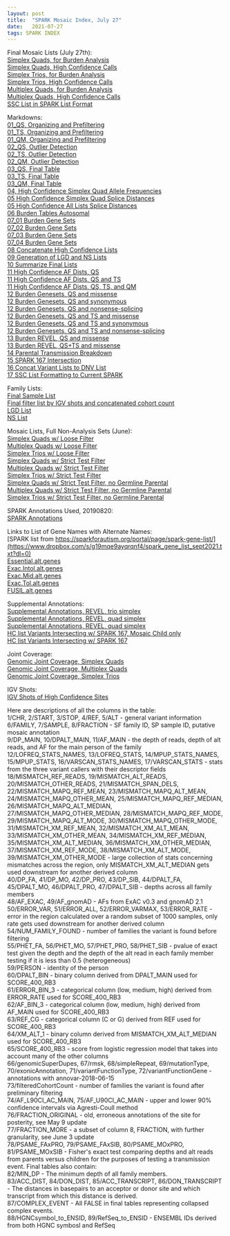 ```yaml
---
layout: post
title:  "SPARK Mosaic Index, July 27"
date:   2021-07-27
tags: SPARK INDEX
---
```


Final Mosaic Lists (July 27th):
<br>[Simplex Quads, for Burden Analysis](https://www.dropbox.com/s/2v0su9gdz25yv5w/quadsimplex.burden.txt?dl=0)
<br>[Simplex Quads, High Confidence Calls](https://www.dropbox.com/s/dphpofhrh7xa84z/quadsimplex.highconfidence.txt?dl=0)
<br>[Simplex Trios, for Burden Analysis](https://www.dropbox.com/s/8rlzsphugatls37/triosimplex.burden.txt?dl=0)
<br>[Simplex Trios, High Confidence Calls](https://www.dropbox.com/s/lrdb5trc75ohgx8/triosimplex.highconfidence.txt?dl=0)
<br>[Multiplex Quads, for Burden Analysis](https://www.dropbox.com/s/luyljm77ci1hu1k/quadmultiplex.burden.txt?dl=0)
<br>[Multiplex Quads, High Confidence Calls](https://www.dropbox.com/s/cn3x5sfm30eq04a/quadmultiplex.highconfidence.txt?dl=0)
<br>[SSC List in SPARK List Format](https://www.dropbox.com/s/hkjkeqibfk2nkyw/ssc.transformed.txt?dl=0)

Markdowns:
<br>[01_QS, Organizing and Prefiltering](https://www.dropbox.com/s/o2qqos8qembl586/01_qs.organize_prefilter.html?dl=0)
<br>[01_TS, Organizing and Prefiltering](https://www.dropbox.com/s/og3913n31a8z27a/01_ts.organize_prefilter.html?dl=0)
<br>[01_QM, Organizing and Prefiltering](https://www.dropbox.com/s/jpmql5snxqr2uyv/01_qm.organize_prefilter.html?dl=0)
<br>[02_QS, Outlier Detection](https://www.dropbox.com/s/8y75fw081y8ddo5/02_qs.outlier_detection.html?dl=0)
<br>[02_TS, Outlier Detection](https://www.dropbox.com/s/62cr2hmihv0phas/02_ts.outlier_detection.html?dl=0)
<br>[02_QM, Outlier Detection](https://www.dropbox.com/s/bxvqbgd8adjlwj2/02_qm.outlier_detection.html?dl=0)
<br>[03_QS, Final Table](https://www.dropbox.com/s/vqx366c95usmanb/03_qs.final_tables.html?dl=0)
<br>[03_TS, Final Table](https://www.dropbox.com/s/06esgmqu3fux0h7/03_ts.final_tables.html?dl=0)
<br>[03_QM, Final Table](https://www.dropbox.com/s/tn6njzth0v7v11u/03_qm.final_tables.html?dl=0)
<br>[04, High Confidence Simplex Quad Allele Frequencies](https://www.dropbox.com/s/6s5dhposyznatnl/04_qs_highconf_allelefreqs_01.html?dl=0)
<br>[05 High Confidence Simplex Quad Splice Distances](https://www.dropbox.com/s/mbcztsj0j9th4yx/05_highconf_splicedist_01.html?dl=0)
<br>[05 High Confidence All Lists Splice Distances](https://www.dropbox.com/s/zzd6ikgyh4g8bzp/05_highconf_splicedist_02.html?dl=0)
<br>[06 Burden Tables Autosomal](https://www.dropbox.com/s/5l34qb95m88tuvt/06_burden_autosomal_01.html?dl=0)
<br>[07_01 Burden Gene Sets](https://www.dropbox.com/s/879g61jul2vnryi/07_burden_genesets_01.html?dl=0)
<br>[07_02 Burden Gene Sets](https://www.dropbox.com/s/zwvp4yolro6gdvp/07_burden_genesets_02.html?dl=0)
<br>[07_03 Burden Gene Sets](https://www.dropbox.com/s/a2sr4qp1pfwip3q/07_burden_genesets_03.html?dl=0)
<br>[07_04 Burden Gene Sets](https://www.dropbox.com/s/pjrsx5sgete3fzr/07_burden_genesets_04.html?dl=0)
<br>[08 Concatenate High Confidence Lists](https://www.dropbox.com/s/obkmyne6iz28frt/08_concat_lists_01.html?dl=0)
<br>[09 Generation of LGD and NS Lists](https://www.dropbox.com/s/p70jk08tzvqgb10/09_lgd_ns_lists.html?dl=0)
<br>[10 Summarize Final Lists](https://www.dropbox.com/s/hbkj3lsf8bcrj4a/10_summarize_final_lists.html?dl=0)
<br>[11 High Confidence AF Dists, QS](https://www.dropbox.com/s/arsi93z6a5eoy6b/11_hc_AF_quadsimplex.html?dl=0)
<br>[11 High Confidence AF Dists, QS and TS](https://www.dropbox.com/s/odjqybqtzlmqjgx/11_hc_AF_qs_ts.html?dl=0)
<br>[11 High Confidence AF Dists, QS, TS, and QM](https://www.dropbox.com/s/p1nkifu6mav4sw5/11_hc_AF_quads_quadm_trios.html?dl=0)
<br>[12 Burden Genesets, QS and missense](https://www.dropbox.com/s/p7xp30rzsszzd5p/12_burden_genesets_qs_missense.html?dl=0)
<br>[12 Burden Genesets, QS and synonymous](https://www.dropbox.com/s/bww75i48qwxyl7f/12_burden_genesets_qs_synonymous.html?dl=0)
<br>[12 Burden Genesets, QS and nonsense-splicing](https://www.dropbox.com/s/9sglvog8nkacxi9/12_burden_genesets_qs_nonsensesplicing.html?dl=0)
<br>[12 Burden Genesets, QS and TS and missense](https://www.dropbox.com/s/19obpuviidgkncb/12_burden_genesets_qsts_missense.html?dl=0)
<br>[12 Burden Genesets, QS and TS and synonymous](https://www.dropbox.com/s/cbg14hg27jurzjq/12_burden_genesets_qsts_synonymous.html?dl=0)
<br>[12 Burden Genesets, QS and TS and nonsense-splicing](https://www.dropbox.com/s/uxw9y1evp7qrar6/12_burden_genesets_qsts_nonsensesplicing.html?dl=0)
<br>[13 Burden REVEL, QS and missense](https://www.dropbox.com/s/ag58qxihyjcc3pk/13_burden_revel_qs_missense.html?dl=0)
<br>[13 Burden REVEL, QS+TS and missense](https://www.dropbox.com/s/ng86fbx2o4ap3sw/13_burden_revel_qsts_missense.html?dl=0)
<br>[14 Parental Transmission Breakdown](https://www.dropbox.com/s/t7suz2lrk612wvt/14_parental_transmission_01.html?dl=0)
<br>[15 SPARK 167 Intersection](https://www.dropbox.com/s/5v9xiutv72g4tj1/15_spark_167_list_01.html?dl=0)
<br>[16 Concat Variant Lists to DNV List](https://www.dropbox.com/s/v0mzdm4jevtaq4x/16_concat_lists_02.html?dl=0)
<br>[17 SSC List Formatting to Current SPARK](https://www.dropbox.com/s/j1flcekwsrp6s03/17_ssc_list.html?dl=0)

Family Lists:
<br>[Final Sample List](https://www.dropbox.com/s/awrb72bkxcxgmix/final_sample_list.txt?dl=0)
<br>[Final filter list by IGV shots and concatenated cohort count](https://www.dropbox.com/s/lscs9dl6yudj0qn/final_filter_igv_cohort.txt?dl=0)
<br>[LGD List](https://www.dropbox.com/s/y061oxm1pw4eykx/lgd_family_list.txt?dl=0)
<br>[NS List](https://www.dropbox.com/s/a8bbg0konbpuppw/ns_family_list.txt?dl=0)

Mosaic Lists, Full Non-Analysis Sets (June):
<br>[Simplex Quads w/ Loose Filter](https://www.dropbox.com/s/tyczipwxkch4a1f/quadsimplex_mosaics.8reads_0.001popAF_4cohort_3alt_exonic.jun3.txt?dl=0)
<br>[Multiplex Quads w/ Loose Filter](https://www.dropbox.com/s/407gqs049ukcdcf/quadmultiplex_mosaics.8reads_0.001popAF_4cohort_3alt_exonic.jun3.txt?dl=0)
<br>[Simplex Trios w/ Loose Filter](https://www.dropbox.com/s/2rs72k69tkepcrz/triosimplex_mosaics.8reads_0.001popAF_4cohort_3alt_exonic.jun3.txt?dl=0)
<br>[Simplex Quads w/ Strict Test Filter](https://www.dropbox.com/s/okrg9g1ug10788i/quadsimplex_mosaics.8reads_0.001popAF_4cohort_3alt_exonic.testfilter.jun3.txt?dl=0)
<br>[Multiplex Quads w/ Strict Test Filter](https://www.dropbox.com/s/xabrs2f030xlz49/quadmultiplex_mosaics.8reads_0.001popAF_4cohort_3alt_exonic.testfilter.jun3.txt?dl=0)
<br>[Simplex Trios w/ Strict Test Filter](https://www.dropbox.com/s/dv4ajax8bqbwfcu/triosimplex_mosaics.8reads_0.001popAF_4cohort_3alt_exonic.testfilter.jun3.txt?dl=0)
<br>[Simplex Quads w/ Strict Test Filter, no Germline Parental](https://www.dropbox.com/s/fjuuw3q7cekci7f/quadsimplex_mosaics.8reads_0.001popAF_4cohort_3alt_exonic.testfilter_noGermlineParental.jun3.txt?dl=0)
<br>[Multiplex Quads w/ Strict Test Filter, no Germline Parental](https://www.dropbox.com/s/vev0qhne7n0gmx4/quadmultiplex_mosaics.8reads_0.001popAF_4cohort_3alt_exonic.testfilter_noGermlineParental.jun3.txt?dl=0)
<br>[Simplex Trios w/ Strict Test Filter, no Germline Parental](https://www.dropbox.com/s/vmhwb1a307p92gs/triosimplex_mosaics.8reads_0.001popAF_4cohort_3alt_exonic.testfilter_noGermlineParental.jun3.txt?dl=0)

SPARK Annotations Used, 20190820:
<br>[SPARK Annotations](https://www.dropbox.com/s/gg5ewe0bbqhjimw/SPARK.27K.mastertable.20190820.txt?dl=0)

Links to List of Gene Names with Alternate Names:
<br>[SPARK list from https://sparkforautism.org/portal/page/spark-gene-list/](https://www.dropbox.com/s/g19mqe9ayqrqnf4/spark_gene_list_sept2021.txt?dl=0)
<br>[Essential.alt.genes](https://www.dropbox.com/s/4jcjuaz8c3dhbtf/Essential.alt.genes?dl=0)
<br>[Exac.Intol.alt.genes](https://www.dropbox.com/s/jbrpq5fb8qz16ri/Exac.Intol.alt.genes?dl=0)
<br>[Exac.Mid.alt.genes](https://www.dropbox.com/s/yjw7r0fwh3lxqil/Exac.Mid.alt.genes?dl=0)
<br>[Exac.Tol.alt.genes](https://www.dropbox.com/s/443h1423awxmxza/Exac.Tol.alt.genes?dl=0)
<br>[FUSIL.alt.genes](https://www.dropbox.com/s/qbptliwg3irwnod/FUSIL.alt.genes?dl=0)

Supplemental Annotations:
<br>[Supplemental Annotations, REVEL, trio simplex](https://www.dropbox.com/s/4aaak22tpx5r1kl/revel.triosimplex.txt?dl=0)
<br>[Supplemental Annotations, REVEL, quad simplex](https://www.dropbox.com/s/svr5kdpds11chqq/revel.quadsimplex.txt?dl=0)
<br>[Supplemental Annotations, REVEL, quad simplex](https://www.dropbox.com/s/n5ahznpustist5b/revel.quadmultiplex.txt?dl=0)
<br>[HC list Variants Intersecting w/ SPARK 167, Mosaic Child only](https://www.dropbox.com/s/ivp1z6l7hyqr4my/spark167.mosaic_child.txt?dl=0)
<br>[HC list Variants Intersecting w/ SPARK 167](https://www.dropbox.com/s/ftzjerfi7ebhw4q/spark167.txt?dl=0)

Joint Coverage:
<br>[Genomic Joint Coverage, Simplex Quads](https://www.dropbox.com/s/xp96tughn8vhjzu/jointcoverage.2.simplexquads.txt?dl=0)
<br>[Genomic Joint Coverage, Multiplex Quads](https://www.dropbox.com/s/dm5ppo3fn2q0vrv/jointcoverage.2.multiplexquads.txt?dl=0)
<br>[Genomic Joint Coverage, Simplex Trios](https://www.dropbox.com/s/pfkw1v3z7rs4ugy/jointcoverage.2.simplextrios.txt?dl=0)

IGV Shots:
<br>[IGV Shots of High Confidence Sites](https://www.dropbox.com/sh/nj8wglswrxj7lik/AADvVXrVXapW3lukFMppeuLAa?dl=0)

Here are descriptions of all the columns in the table:
<br>1/CHR, 2/START, 3/STOP, 4/REF, 5/ALT - general variant information
<br>6/FAMILY, 7/SAMPLE, 8/FRACTION - SF family ID, SP sample ID, putative mosaic annotation
<br>9/DP_MAIN, 10/DPALT_MAIN, 11/AF_MAIN - the depth of reads, depth of alt reads, and AF for the main person of the family
<br>12/LOFREQ_STATS_NAMES, 13/LOFREQ_STATS, 14/MPUP_STATS_NAMES, 15/MPUP_STATS, 16/VARSCAN_STATS_NAMES, 17/VARSCAN_STATS - stats from the three variant callers with their descriptor fields
<br>18/MISMATCH_REF_READS, 19/MISMATCH_ALT_READS, 20/MISMATCH_OTHER_READS, 21/MISMATCH_SPAN_DELS, 22/MISMATCH_MAPQ_REF_MEAN, 23/MISMATCH_MAPQ_ALT_MEAN, 24/MISMATCH_MAPQ_OTHER_MEAN, 25/MISMATCH_MAPQ_REF_MEDIAN, 26/MISMATCH_MAPQ_ALT_MEDIAN, 27/MISMATCH_MAPQ_OTHER_MEDIAN, 28/MISMATCH_MAPQ_REF_MODE, 29/MISMATCH_MAPQ_ALT_MODE, 30/MISMATCH_MAPQ_OTHER_MODE, 31/MISMATCH_XM_REF_MEAN, 32/MISMATCH_XM_ALT_MEAN, 33/MISMATCH_XM_OTHER_MEAN, 34/MISMATCH_XM_REF_MEDIAN, 35/MISMATCH_XM_ALT_MEDIAN, 36/MISMATCH_XM_OTHER_MEDIAN, 37/MISMATCH_XM_REF_MODE, 38/MISMATCH_XM_ALT_MODE, 39/MISMATCH_XM_OTHER_MODE - large collection of stats concerning mismatches across the region, only MISMATCH_XM_ALT_MEDIAN gets used downstream for another derived column
<br>40/DP_FA, 41/DP_MO, 42/DP_PRO, 43/DP_SIB, 44/DPALT_FA, 45/DPALT_MO, 46/DPALT_PRO, 47/DPALT_SIB - depths across all family members
<br>48/AF_EXAC, 49/AF_gnomAD - AFs from ExAC v0.3 and gnomAD 2.1
<br>50/ERROR_VAR, 51/ERROR_ALL, 52/ERROR_VARMAX, 53/ERROR_RATE - error in the region calculated over a random subset of 1000 samples, only rate gets used downstream for another derived column
<br>54/NUM_FAMILY_FOUND - number of families the variant is found before filtering
<br>55/PHET_FA, 56/PHET_MO, 57/PHET_PRO, 58/PHET_SIB - pvalue of exact test given the depth and the depth of the alt read in each family member testing if it is less than 0.5 (heterogeneous)
<br>59/PERSON - identity of the person
<br>60/DPALT_BIN - binary column derived from DPALT_MAIN used for SCORE_400_RB3
<br>61/ERROR_BIN_3 - categorical column (low, medium, high) derived from ERROR_RATE used for SCORE_400_RB3
<br>62/AF_BIN_3 - categorical column (low, medium, high) derived from AF_MAIN used for SCORE_400_RB3
<br>63/REF_CG - categorical column (C or G) derived from REF used for SCORE_400_RB3
<br>64/XM_ALT_1 - binary column derived from MISMATCH_XM_ALT_MEDIAN used for SCORE_400_RB3
<br>65/SCORE_400_RB3 - score from logistic regression model that takes into account many of the other columns
<br>66/genomicSuperDupes, 67/rmsk, 68/simpleRepeat, 69/mutationType, 70/exonicAnnotation, 71/variantFunctionType, 72/variantFunctionGene - annotations with annovar-2018-06-15
<br>73/filteredCohortCount - number of families the variant is found after preliminary filtering
<br>74/AF_L90CI_AC_MAIN, 75/AF_U90CI_AC_MAIN - upper and lower 90% confidence intervals via Agresti-Coull method
<br>76/FRACTION_ORIGINAL - old, erroneous annotations of the site for posterity, see May 9 update
<br>77/FRACTION_MORE - a subset of column 8, FRACTION, with further granularity, see June 3 update
<br>78/PSAME_FAxPRO, 79/PSAME_FAxSIB, 80/PSAME_MOxPRO, 81/PSAME_MOxSIB - Fisher's exact test comparing depths and alt reads from parents versus children for the purposes of testing a transmission event.
Final tables also contain:
<br>82/MIN_DP - The minimum depth of all family members.
<br>83/ACC_DIST, 84/DON_DIST, 85/ACC_TRANSCRIPT, 86/DON_TRANSCRIPT - The distances in basepairs to an acceptor or donor site and which transcript from which this distance is derived.
<br>87/COMPLEX_EVENT - All FALSE in final tables representing collapsed complex events.
<br>88/HGNCsymbol_to_ENSID, 89/RefSeq_to_ENSID - ENSEMBL IDs derived from both HGNC symbosl and RefSeq